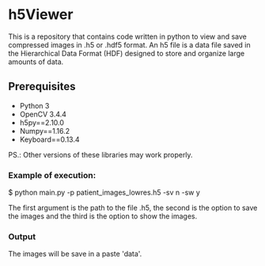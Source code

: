 # h5Viewer

This is a repository that contains code written in python to view and save compressed images in .h5 or .hdf5 format. An h5 file is a data file saved in the Hierarchical Data Format (HDF) designed to store and organize large amounts of data.

## Prerequisites
  * Python 3
  * OpenCV 3.4.4
  * h5py==2.10.0
  * Numpy==1.16.2
  * Keyboard==0.13.4
 
 PS.: Other versions of these libraries may work properly. 
  
 ### Example of execution:
 $ python main.py -p patient_images_lowres.h5 -sv n -sw y
 
 The first argument is the path to the file .h5, the second is the option to save the images and the third is the option to show the images. 
 
 ### Output
 The images will be save in a paste 'data'.
 
